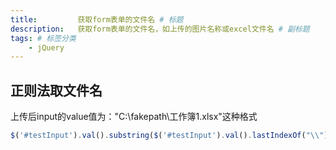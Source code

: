 ```yaml
---
title:         获取form表单的文件名 # 标题
description:   获取form表单的文件名，如上传的图片名称或excel文件名 # 副标题
tags: # 标签分类
    - jQuery
---
```



## 正则法取文件名


上传后input的value值为："C:\fakepath\工作簿1.xlsx"这种格式

```js
$('#testInput').val().substring($('#testInput').val().lastIndexOf("\\") + 1) // 第一个表示转义符号
```